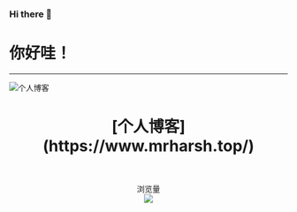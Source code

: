 ### Hi there 👋

<!--
**MrHarsh10/MrHarsh10** is a ✨ _special_ ✨ repository because its `README.md` (this file) appears on your GitHub profile.

Here are some ideas to get you started:

- 🔭 I’m currently working on ...
- 🌱 I’m currently learning ...
- 👯 I’m looking to collaborate on ...
- 🤔 I’m looking for help with ...
- 💬 Ask me about ...
- 📫 How to reach me: ...
- 😄 Pronouns: ...
- ⚡ Fun fact: ...
-->
# 你好哇！

----

![[个人博客](https://www.mrharsh.top/archives/)](https://s2.loli.net/2022/08/08/XPao6Bwfkjc2drg.jpg)
<h1 align="center"> 
[个人博客](https://www.mrharsh.top/)
</h1>
<br>

<p align="center"> 
  浏览量<br>
  <img src="https://profile-counter.glitch.me/MrHarsh10/count.svg" />
</p>
